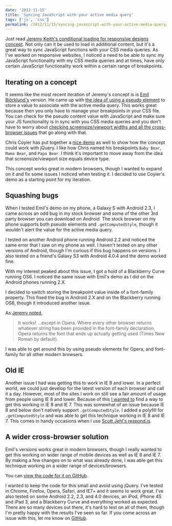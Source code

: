 ```yaml
---
date: '2012-11-15'
title: 'Syncing JavaScript with your active media query'
tags: ['js', 'css']
permalink: /2012/11/15/syncing-javascript-with-your-active-media-query/
---
```


Just read [Jeremy Keith's conditional loading for responsive designs concept](https://24ways.org/2011/conditional-loading-for-responsive-designs). Not only can it be used to load in additional content, but it's a great way to sync JavaScript functions with your CSS media queries. As I've worked on responsive websites, I noticed a need to be able to sync my JavaScript functionality with my CSS media queries and at times, have only certain JavaScript functionality work within a certain range of breakpoints.

## Iterating on a concept

It seems like the most recent iteration of Jeremy's concept is is [Emil Björklund's](https://github.com/emilbjorklund) version. He came up with [the idea of using a pseudo element](https://gist.github.com/emilbjorklund/2481019) to store a value to associate with the active media query. This works great because then you only have to manage your breakpoints in your CSS file. You can check for the pseudo content value with JavaScript and make sure your JS functionality is in sync with you CSS media queries and you don't have to worry about [checking screensize/viewport widths and all the cross-browser issues](http://tripleodeon.com/2011/12/first-understand-your-screen/) that go along with that.

Chris Coyier has put together a [nice demo](https://css-tricks.com/examples/ConditionalCSS/) as well to show how the concept could work with jQuery. I like how Chris named his breakpoints `Baby Bear`, `Mama Bear`, and `Papa Bear`. I think it's important to move away from the idea that screensize/viewport size equals device type.

This concept works great in modern browsers, though I wanted to expand on it and fix some issues I noticed when testing it. I decided to use Coyier's demo as a starting point for my iteration.

## Squashing bugs

When I tested Emil's demo on my phone, a Galaxy S with Android 2.3, I came across an odd bug in my stock browser and some of the other 3rd party browser you can download on Android  The stock browser on my phone supports both pseudo elements and `.getComputedStyle`, though it wouldn't alert the value for the active media query.

I tested on another Android phone running Android 2.2 and noticed the same error that I saw on my phone as well. I haven't tested on any other versions of Android, though I'm curious if this bug happens on versions. I also tested on a friend's Galaxy S3 with Android 4.0.4 and the demo worked fine.

With my interest peaked about this issue, I got a hold of a Blackberry Curve running OS6. I noticed the same issue with Emil's demo as I did on the Android phones running 2.X.

I decided to switch storing the breakpoint value inside of a font-family property. This fixed the bug in Android 2.X and on the Blackberry running OS6, though it introduced another issue.

As [Jeremy noted](https://adactio.com/journal/5429/),

> It works! …except in Opera. Where every other browser returns whatever string has been provided in the font-family declaration, Opera returns the font that ends up actually getting used (Times New Roman by default).

I was able to get around this by using pseudo elements for Opera, and font-family for all other modern browsers.

## Old IE

Another issue I had was getting this to work in IE 8 and lower. In a perfect world, we could just develop for the latest version of each browser and call it a day. However, most of the sites I work on still see a fair amount of usage from people using IE 8 and lower. Because of this [I wanted to](https://twitter.com/bjankord/status/197126937926311936) find a way to get this working in IE 8 and IE 7. This was somewhat of an issue because IE 8 and below don't natively support `.getComputedStyle`. I added a polyfill for `.getComputedStyle` and was able to get this technique working in IE 8 and IE 7. This comes in handy occasions when I use [Scott Jehl's respond.js](https://github.com/scottjehl/Respond).

## A wider cross-browser solution

Emil's versions works great in modern browsers, though I really wanted to get this working on wider range of mobile devices as well as IE 8 and IE 7. By making a few changes on to what was already done, I was able get this technique working on a wider range of devices/browsers.

You can [view the code for it on GitHub](https://github.com/bjankord/Media-Query-Sync).

I wanted to keep the code for this small and avoid using jQuery. I've tested in Chrome, Firefox, Opera, Safari, and IE7+ and it seems to work great. I've also tested on some Android 2.2, 2.3, and 4.0 devices, an iPod, iPhone 4S and iPad 3, and a Blackberry Curve and everything worked as expected. There are so many devices out there, it's hard to test on all of them, though I'm pretty happy with the results I've seen so far. If you come across an issue with this, let me know on [GitHub](https://github.com/bjankord/Media-Query-Sync).
